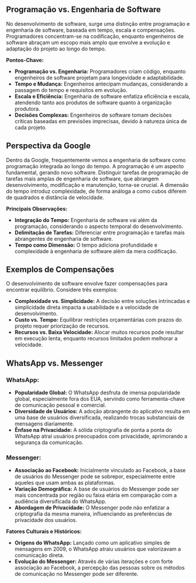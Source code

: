 ## Programação vs. Engenharia de Software

No desenvolvimento de software, surge uma distinção entre programação e engenharia de software, baseada em tempo, escala e compensações. Programadores concentram-se na codificação, enquanto engenheiros de software abraçam um escopo mais amplo que envolve a evolução e adaptação do projeto ao longo do tempo.

**Pontos-Chave:**
- **Programação vs. Engenharia:** Programadores criam código, enquanto engenheiros de software projetam para longevidade e adaptabilidade.
- **Tempo e Mudança:** Engenheiros antecipam mudanças, considerando a passagem do tempo e requisitos em evolução.
- **Escala e Eficiência:** Engenharia de software enfatiza eficiência e escala, atendendo tanto aos produtos de software quanto à organização produtora.
- **Decisões Complexas:** Engenheiros de software tomam decisões críticas baseadas em previsões imprecisas, devido à natureza única de cada projeto.

## Perspectiva da Google

Dentro da Google, frequentemente vemos a engenharia de software como programação integrada ao longo do tempo. A programação é um aspecto fundamental, gerando novo software. Distinguir tarefas de programação de tarefas mais amplas de engenharia de software, que abrangem desenvolvimento, modificação e manutenção, torna-se crucial. A dimensão do tempo introduz complexidade, de forma análoga a como cubos diferem de quadrados e distância de velocidade.

**Principais Observações:**
- **Integração do Tempo:** Engenharia de software vai além da programação, considerando o aspecto temporal do desenvolvimento.
- **Delimitação de Tarefas:** Diferenciar entre programação e tarefas mais abrangentes de engenharia de software.
- **Tempo como Dimensão:** O tempo adiciona profundidade e complexidade à engenharia de software além da mera codificação.

## Exemplos de Compensações

O desenvolvimento de software envolve fazer compensações para encontrar equilíbrio. Considere três exemplos:

- **Complexidade vs. Simplicidade:** A decisão entre soluções intrincadas e simplicidade direta impacta a usabilidade e a velocidade de desenvolvimento.
- **Custo vs. Tempo:** Equilibrar restrições orçamentárias com prazos do projeto requer priorização de recursos.
- **Recursos vs. Baixa Velocidade:** Alocar muitos recursos pode resultar em execução lenta, enquanto recursos limitados podem melhorar a velocidade.

## WhatsApp vs. Messenger

### WhatsApp:

- **Popularidade Global:** O WhatsApp desfruta de imensa popularidade global, especialmente fora dos EUA, servindo como ferramenta-chave de comunicação pessoal e comercial.
- **Diversidade de Usuários:** A adoção abrangente do aplicativo resulta em uma base de usuários diversificada, realizando trocas substanciais de mensagens diariamente.
- **Ênfase na Privacidade:** A sólida criptografia de ponta a ponta do WhatsApp atrai usuários preocupados com privacidade, aprimorando a segurança da comunicação.

### Messenger:

- **Associação ao Facebook:** Inicialmente vinculado ao Facebook, a base de usuários do Messenger pode se sobrepor, especialmente entre aqueles que usam ambas as plataformas.
- **Variação Demográfica:** A base de usuários do Messenger pode ser mais concentrada por região ou faixa etária em comparação com a audiência diversificada do WhatsApp.
- **Abordagem de Privacidade:** O Messenger pode não enfatizar a criptografia da mesma maneira, influenciando as preferências de privacidade dos usuários.

**Fatores Culturais e Históricos:**
- **Origens do WhatsApp:** Lançado como um aplicativo simples de mensagens em 2009, o WhatsApp atraiu usuários que valorizavam a comunicação direta.
- **Evolução do Messenger:** Através de várias iterações e com forte associação ao Facebook, a percepção das pessoas sobre os métodos de comunicação no Messenger pode ser diferente.
